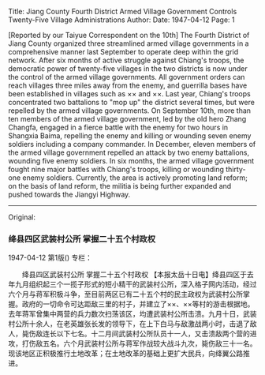 Title: Jiang County Fourth District Armed Village Government Controls Twenty-Five Village Administrations
Author:
Date: 1947-04-12
Page: 1

[Reported by our Taiyue Correspondent on the 10th] The Fourth District of Jiang County organized three streamlined armed village governments in a comprehensive manner last September to operate deep within the grid network. After six months of active struggle against Chiang's troops, the democratic power of twenty-five villages in the two districts is now under the control of the armed village governments. All government orders can reach villages three miles away from the enemy, and guerrilla bases have been established in villages such as ×× and ××. Last year, Chiang's troops concentrated two battalions to "mop up" the district several times, but were repelled by the armed village governments. On September 10th, more than ten members of the armed village government, led by the old hero Zhang Changfa, engaged in a fierce battle with the enemy for two hours in Shangxia Baima, repelling the enemy and killing or wounding seven enemy soldiers including a company commander. In December, eleven members of the armed village government repelled an attack by two enemy battalions, wounding five enemy soldiers. In six months, the armed village government fought nine major battles with Chiang's troops, killing or wounding thirty-one enemy soldiers. Currently, the area is actively promoting land reform; on the basis of land reform, the militia is being further expanded and pushed towards the Jiangyi Highway.



<hr /> 

Original: 


### 绛县四区武装村公所  掌握二十五个村政权

1947-04-12
第1版()
专栏：

　　绛县四区武装村公所
    掌握二十五个村政权
    【本报太岳十日电】绛县四区于去年九月组织起三个一揽子形式的短小精干的武装村公所，深入格子网内活动，经过六个月与蒋军积极斗争，至目前两区已有二十五个村的民主政权为武装村公所掌握。政府的一切命令可达距敌三里的村子，并建立了××、××等村的游击根据地。去年蒋军曾集中两营的兵力数次扫荡该区，均遭武装村公所击溃。九月十日，武装村公所十余人，在老英雄张长发的领导下，在上下白马与敌激战两小时，击退了敌人，毙伤敌连长以下七名。十二月间武装村公所队员十一人，又击溃敌两个营的进攻，打伤敌五名。六个月武装村公所与蒋军作战较大战斗九次，毙伤敌三十一名。现该地区正积极推行土地改革；在土地改革的基础上更扩大民兵，向绛翼公路推进。
